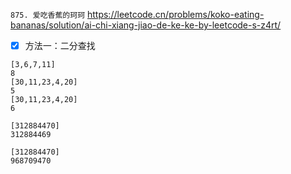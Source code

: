 
`875. 爱吃香蕉的珂珂` https://leetcode.cn/problems/koko-eating-bananas/solution/ai-chi-xiang-jiao-de-ke-ke-by-leetcode-s-z4rt/
- [x] 方法一：二分查找

```
[3,6,7,11]
8
[30,11,23,4,20]
5
[30,11,23,4,20]
6

[312884470]
312884469

[312884470]
968709470
```
